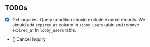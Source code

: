 ## TODOs

- [x] Get inquiries. Query condition should exclude expired records. We should add `expired_at` column in `lobby_users` table and remove `expired_at` in `lobby_users` table.
- [] Cancel inquiry
